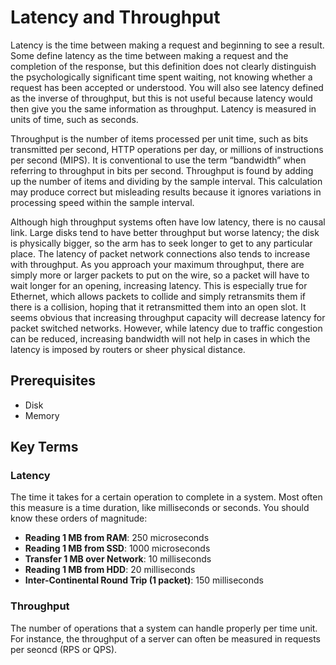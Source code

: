 # Latency and Throughput  
Latency is the time between making a request and beginning to see a result. Some define latency as the time between making a request and the completion of the response, but this definition does not clearly distinguish the psychologically significant time spent waiting, not knowing whether a request has been accepted or understood. You will also see latency defined as the inverse of throughput, but this is not useful because latency would then give you the same information as throughput. Latency is measured in units of time, such as seconds.

Throughput is the number of items processed per unit time, such as bits transmitted per second, HTTP operations per day, or millions of instructions per second (MIPS). It is conventional to use the term “bandwidth” when referring to throughput in bits per second. Throughput is found by adding up the number of items and dividing by the sample interval. This calculation may produce correct but misleading results because it ignores variations in processing speed within the sample interval.

Although high throughput systems often have low latency, there is no causal link. Large disks tend to have better throughput but worse latency; the disk is physically bigger, so the arm has to seek longer to get to any particular place. The latency of packet network connections also tends to increase with throughput. As you approach your maximum throughput, there are simply more or larger packets to put on the wire, so a packet will have to wait longer for an opening, increasing latency. This is especially true for Ethernet, which allows packets to collide and simply retransmits them if there is a collision, hoping that it retransmitted them into an open slot. It seems obvious that increasing throughput capacity will decrease latency for packet switched networks. However, while latency due to traffic congestion can be reduced, increasing bandwidth will not help in cases in which the latency is imposed by routers or sheer physical distance.

## Prerequisites  
* Disk
* Memory

## Key Terms  
### Latency  
The time it takes for a certain operation to complete in a system. Most often this measure is a time duration, like milliseconds or seconds. You should know these orders of magnitude:  
* __Reading 1 MB from RAM__: 250 microseconds
* __Reading 1 MB from SSD__: 1000 microseconds
* __Transfer 1 MB over Network__: 10 milliseconds
* __Reading 1 MB from HDD__: 20 milliseconds
* __Inter-Continental Round Trip (1 packet)__: 150 milliseconds

### Throughput  
The number of operations that a system can handle properly per time unit. For instance, the throughput of a server can often be measured in requests per seoncd (RPS or QPS).